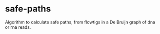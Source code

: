 # safe-paths

Algorithm to calculate safe paths, from flowtigs in a De Bruijn graph of dna or rna reads.
